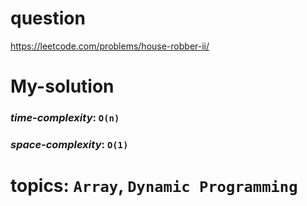 # question
https://leetcode.com/problems/house-robber-ii/

# **My-solution**

### _time-complexity_: `O(n)` 
### _space-complexity_: `O(1)`


# topics: `Array`, `Dynamic Programming`